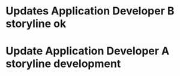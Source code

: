
# Updates Application Developer B storyline ok
# Update Application Developer A storyline development

